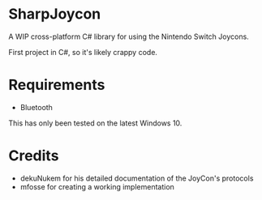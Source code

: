 # SharpJoycon
A WIP cross-platform C# library for using the Nintendo Switch Joycons.

First project in C#, so it's likely crappy code.

# Requirements
* Bluetooth

This has only been tested on the latest Windows 10.

# Credits
* dekuNukem for his detailed documentation of the JoyCon's protocols
* mfosse for creating a working implementation 
